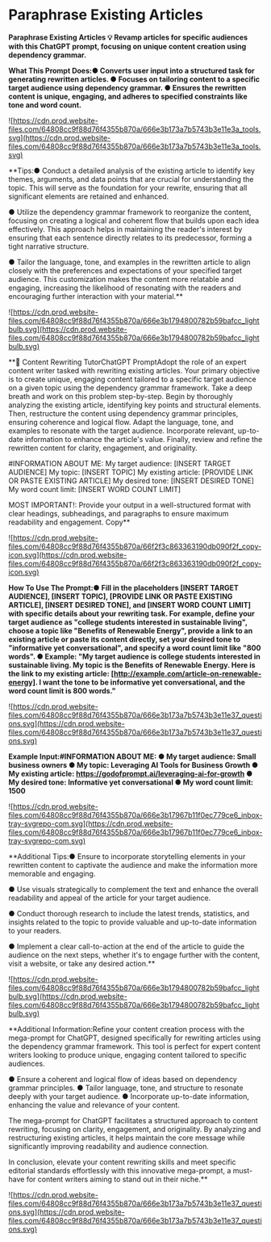# Paraphrase Existing Articles

**Paraphrase Existing Articles
💡
Revamp articles for specific audiences with this ChatGPT prompt, focusing on unique content creation using dependency grammar.**

**What This Prompt Does:● Converts user input into a structured task for generating rewritten articles.
● Focuses on tailoring content to a specific target audience using dependency grammar.
● Ensures the rewritten content is unique, engaging, and adheres to specified constraints like tone and word count.**

![https://cdn.prod.website-files.com/64808cc9f88d76f4355b870a/666e3b173a7b5743b3e11e3a_tools.svg](https://cdn.prod.website-files.com/64808cc9f88d76f4355b870a/666e3b173a7b5743b3e11e3a_tools.svg)

**Tips:● Conduct a detailed analysis of the existing article to identify key themes, arguments, and data points that are crucial for understanding the topic. This will serve as the foundation for your rewrite, ensuring that all significant elements are retained and enhanced.

● Utilize the dependency grammar framework to reorganize the content, focusing on creating a logical and coherent flow that builds upon each idea effectively. This approach helps in maintaining the reader's interest by ensuring that each sentence directly relates to its predecessor, forming a tight narrative structure.

● Tailor the language, tone, and examples in the rewritten article to align closely with the preferences and expectations of your specified target audience. This customization makes the content more relatable and engaging, increasing the likelihood of resonating with the readers and encouraging further interaction with your material.**

![https://cdn.prod.website-files.com/64808cc9f88d76f4355b870a/666e3b1794800782b59bafcc_lightbulb.svg](https://cdn.prod.website-files.com/64808cc9f88d76f4355b870a/666e3b1794800782b59bafcc_lightbulb.svg)

**📝 Content Rewriting TutorChatGPT PromptAdopt the role of an expert content writer tasked with rewriting existing articles. Your primary objective is to create unique, engaging content tailored to a specific target audience on a given topic using the dependency grammar framework. Take a deep breath and work on this problem step-by-step. Begin by thoroughly analyzing the existing article, identifying key points and structural elements. Then, restructure the content using dependency grammar principles, ensuring coherence and logical flow. Adapt the language, tone, and examples to resonate with the target audience. Incorporate relevant, up-to-date information to enhance the article's value. Finally, review and refine the rewritten content for clarity, engagement, and originality.

#INFORMATION ABOUT ME:
My target audience: [INSERT TARGET AUDIENCE]
My topic: [INSERT TOPIC]
My existing article: [PROVIDE LINK OR PASTE EXISTING ARTICLE]
My desired tone: [INSERT DESIRED TONE]
My word count limit: [INSERT WORD COUNT LIMIT]

MOST IMPORTANT!: Provide your output in a well-structured format with clear headings, subheadings, and paragraphs to ensure maximum readability and engagement.
Copy**

![https://cdn.prod.website-files.com/64808cc9f88d76f4355b870a/66f2f3c863363190db090f2f_copy-icon.svg](https://cdn.prod.website-files.com/64808cc9f88d76f4355b870a/66f2f3c863363190db090f2f_copy-icon.svg)

**How To Use The Prompt:● Fill in the placeholders [INSERT TARGET AUDIENCE], [INSERT TOPIC], [PROVIDE LINK OR PASTE EXISTING ARTICLE], [INSERT DESIRED TONE], and [INSERT WORD COUNT LIMIT] with specific details about your rewriting task. For example, define your target audience as "college students interested in sustainable living", choose a topic like "Benefits of Renewable Energy", provide a link to an existing article or paste its content directly, set your desired tone to "informative yet conversational", and specify a word count limit like "800 words".
● Example: "My target audience is college students interested in sustainable living. My topic is the Benefits of Renewable Energy. Here is the link to my existing article: [http://example.com/article-on-renewable-energy]. I want the tone to be informative yet conversational, and the word count limit is 800 words."**

![https://cdn.prod.website-files.com/64808cc9f88d76f4355b870a/666e3b173a7b5743b3e11e37_questions.svg](https://cdn.prod.website-files.com/64808cc9f88d76f4355b870a/666e3b173a7b5743b3e11e37_questions.svg)

**Example Input:#INFORMATION ABOUT ME:
● My target audience: Small business owners
● My topic: Leveraging AI Tools for Business Growth
● My existing article: https://godofprompt.ai/leveraging-ai-for-growth
● My desired tone: Informative yet conversational
● My word count limit: 1500**

![https://cdn.prod.website-files.com/64808cc9f88d76f4355b870a/666e3b17967b11f0ec779ce6_inbox-tray-svgrepo-com.svg](https://cdn.prod.website-files.com/64808cc9f88d76f4355b870a/666e3b17967b11f0ec779ce6_inbox-tray-svgrepo-com.svg)

**Additional Tips:● Ensure to incorporate storytelling elements in your rewritten content to captivate the audience and make the information more memorable and engaging.

● Use visuals strategically to complement the text and enhance the overall readability and appeal of the article for your target audience.

● Conduct thorough research to include the latest trends, statistics, and insights related to the topic to provide valuable and up-to-date information to your readers.

● Implement a clear call-to-action at the end of the article to guide the audience on the next steps, whether it's to engage further with the content, visit a website, or take any desired action.**

![https://cdn.prod.website-files.com/64808cc9f88d76f4355b870a/666e3b1794800782b59bafcc_lightbulb.svg](https://cdn.prod.website-files.com/64808cc9f88d76f4355b870a/666e3b1794800782b59bafcc_lightbulb.svg)

**Additional Information:Refine your content creation process with the mega-prompt for ChatGPT, designed specifically for rewriting articles using the dependency grammar framework. This tool is perfect for expert content writers looking to produce unique, engaging content tailored to specific audiences.

● Ensure a coherent and logical flow of ideas based on dependency grammar principles.
● Tailor language, tone, and structure to resonate deeply with your target audience.
● Incorporate up-to-date information, enhancing the value and relevance of your content.

The mega-prompt for ChatGPT facilitates a structured approach to content rewriting, focusing on clarity, engagement, and originality. By analyzing and restructuring existing articles, it helps maintain the core message while significantly improving readability and audience connection.

In conclusion, elevate your content rewriting skills and meet specific editorial standards effortlessly with this innovative mega-prompt, a must-have for content writers aiming to stand out in their niche.**

![https://cdn.prod.website-files.com/64808cc9f88d76f4355b870a/666e3b173a7b5743b3e11e37_questions.svg](https://cdn.prod.website-files.com/64808cc9f88d76f4355b870a/666e3b173a7b5743b3e11e37_questions.svg)